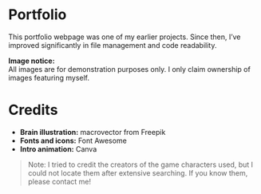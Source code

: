 # Portfolio

This portfolio webpage was one of my earlier projects. Since then, I’ve improved significantly in file management and code readability.

**Image notice:**  
All images are for demonstration purposes only. I only claim ownership of images featuring myself.

# Credits

- **Brain illustration:** macrovector from Freepik  
- **Fonts and icons:** Font Awesome  
- **Intro animation:** Canva  

> Note: I tried to credit the creators of the game characters used, but I could not locate them after extensive searching. If you know them, please contact me!
